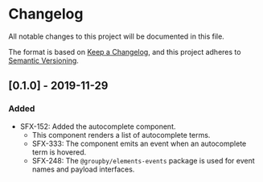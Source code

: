 # Changelog
All notable changes to this project will be documented in this file.

The format is based on [Keep a Changelog](https://keepachangelog.com/en/1.0.0/),
and this project adheres to [Semantic Versioning](https://semver.org/spec/v2.0.0.html).

## [0.1.0] - 2019-11-29
### Added
- SFX-152: Added the autocomplete component.
  - This component renders a list of autocomplete terms.
  - SFX-333: The component emits an event when an autocomplete term is hovered.
  - SFX-248: The `@groupby/elements-events` package is used for event names and payload interfaces.
